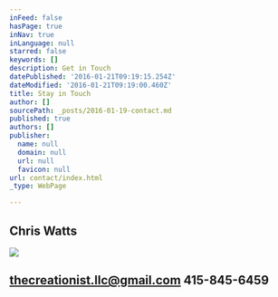 ```yaml
---
inFeed: false
hasPage: true
inNav: true
inLanguage: null
starred: false
keywords: []
description: Get in Touch
datePublished: '2016-01-21T09:19:15.254Z'
dateModified: '2016-01-21T09:19:00.460Z'
title: Stay in Touch
author: []
sourcePath: _posts/2016-01-19-contact.md
published: true
authors: []
publisher:
  name: null
  domain: null
  url: null
  favicon: null
url: contact/index.html
_type: WebPage

---
```

## Chris Watts
![](https://the-grid-user-content.s3-us-west-2.amazonaws.com/dcfd3aa0-b1fc-42f9-b40b-af3443fbfe92.jpg)

## thecreationist.llc@gmail.com   415-845-6459